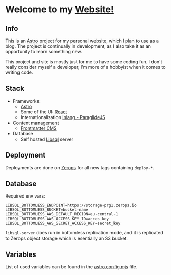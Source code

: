 # Welcome to my [Website!](https://daliborhon.dev)

## Info

This is an [Astro](https://astro.build) project for my personal website, which I plan to use as a blog.
The project is continually in development, as I also take it as an opportunity to learn something new.

This project and site is mostly just for me to have some coding fun. I don't really consider myself a developer, I'm more of a hobbyist when it comes to writing code.

## Stack

- Frameworks:
    - [Astro](https://astro.build)
    - Some of the UI: [React](https://react.dev/)
    - Internationalization [Inlang - ParaglideJS](https://inlang.com/m/gerre34r/library-inlang-paraglideJs)
- Content management
    - [Frontmatter CMS](https://frontmatter.codes/)
- Database
    - Self hosted [Libsql](https://github.com/tursodatabase/libsql) server

## Deployment

Deployments are done on [Zerops](https://zerops.io) for all new tags containing `deploy-*`.

## Database

Required env vars:

```
LIBSQL_BOTTOMLESS_ENDPOINT=https://storage-prg1.zerops.io
LIBSQL_BOTTOMLESS_BUCKET=bucket-name
LIBSQL_BOTTOMLESS_AWS_DEFAULT_REGION=eu-central-1
LIBSQL_BOTTOMLESS_AWS_ACCESS_KEY_ID=acces_key
LIBSQL_BOTTOMLESS_AWS_SECRET_ACCESS_KEY=secret_key
```

`libsql-server` does run in bottomless replication mode, and it is replicated to Zerops object storage which is esentially an S3 bucket.

## Variables

List of used variables can be found in the [astro.config.mjs](./www/astro.config.mjs) file.
